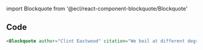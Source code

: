 import Blockquote from '@ecl/react-component-blockquote/Blockquote'

## Code

<div style={{padding: '2rem', backgroundColor: '#f3f3f3', border: '1px solid #ddd'}}>
<Blockquote author="Clint Eastwood" citation="We boil at different degrees." />
</div>

<div style={{padding: '2rem', backgroundColor: '#f9f9f9', border: '1px solid #ddd', borderTopWidth: 0, overflow: 'auto'}}>

```html
<Blockquote author="Clint Eastwood" citation="We boil at different degrees." />
```

</div>
